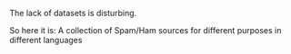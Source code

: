 The lack of datasets is disturbing.

So here it is: A collection of Spam/Ham sources for different purposes in different languages
